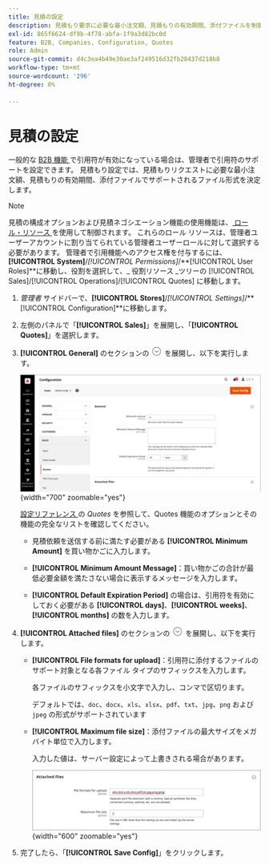 ```yaml
---
title: 見積の設定
description: 見積もり要求に必要な最小注文額、見積もりの有効期間、添付ファイルを制御する見積もり設定について説明します。
exl-id: 865f6624-df9b-4f78-abfa-1f9a3d82bc0d
feature: B2B, Companies, Configuration, Quotes
role: Admin
source-git-commit: d4c3ea4b49e30ae3af249516d32fb28437d218b8
workflow-type: tm+mt
source-wordcount: '296'
ht-degree: 0%

---
```


# 見積の設定

一般的な [B2B 機能 ](enable-basic-features.md) で引用符が有効になっている場合は、管理者で引用符のサポートを設定できます。 見積もり設定では、見積もりリクエストに必要な最小注文額、見積もりの有効期間、添付ファイルでサポートされるファイル形式を決定します。

>[!NOTE]
>
>見積の構成オプションおよび見積ネゴシエーション機能の使用機能は、[ ロール・リソース ](../systems/permissions-user-roles.md#role-resources) を使用して制御されます。 これらのロール リソースは、管理者ユーザーアカウントに割り当てられている管理者ユーザーロールに対して選択する必要があります。 管理者で引用機能へのアクセス権を付与するには、**[!UICONTROL System]**/_[!UICONTROL Permissions]_/**[!UICONTROL User Roles]**に移動し、役割を選択して、_ 役割リソース _ツリーの [!UICONTROL Sales]/[!UICONTROL Operations]/[!UICONTROL Quotes] に移動します。

1. _管理者_ サイドバーで、**[!UICONTROL Stores]**/_[!UICONTROL Settings]_/**[!UICONTROL Configuration]**に移動します。

1. 左側のパネルで「**[!UICONTROL Sales]**」を展開し、「**[!UICONTROL Quotes]**」を選択します。

1. **[!UICONTROL General]** のセクションの ![ 展開セレクター ](../assets/icon-display-expand.png) を展開し、以下を実行します。

   ![ 販売見積の構成 – 一般 ](./assets/quotes-general.png){width="700" zoomable="yes"}

   [ 設定リファレンス ](../configuration-reference/sales/quotes.md) の _Quotes_ を参照して、Quotes 機能のオプションとその機能の完全なリストを確認してください。

   - 見積依頼を送信する前に満たす必要がある **[!UICONTROL Minimum Amount]** を買い物かごに入力します。

   - **[!UICONTROL Minimum Amount Message]**：買い物かごの合計が最低必要金額を満たさない場合に表示するメッセージを入力します。

   - **[!UICONTROL Default Expiration Period]** の場合は、引用符を有効にしておく必要がある **[!UICONTROL days]**、**[!UICONTROL weeks]**、**[!UICONTROL months]** の数を入力します。

1. **[!UICONTROL Attached files]** のセクションの ![ 展開セレクター ](../assets/icon-display-expand.png) を展開し、以下を実行します。

   - **[!UICONTROL File formats for upload]**：引用符に添付するファイルのサポート対象となる各ファイル タイプのサフィックスを入力します。

     各ファイルのサフィックスを小文字で入力し、コンマで区切ります。

     デフォルトでは、`doc`、`docx`、`xls`、`xlsx`、`pdf`、`txt`、`jpg`、`png` および `jpeg` の形式がサポートされています

   - **[!UICONTROL Maximum file size]**：添付ファイルの最大サイズをメガバイト単位で入力します。

     入力した値は、サーバー設定によって上書きされる場合があります。

     ![ 販売見積の構成 – 添付ファイル ](./assets/quotes-attached-files.png){width="600" zoomable="yes"}

1. 完了したら、「**[!UICONTROL Save Config]**」をクリックします。
